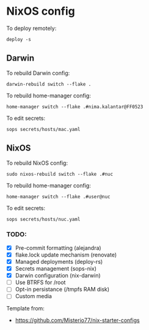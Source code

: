 # NixOS config

To deploy remotely:
```
deploy -s
```

## Darwin

To rebuild Darwin config:
```
darwin-rebuild switch --flake .
```

To rebuild home-manager config:
```
home-manager switch --flake .#nima.kalantar@FF0523
```

To edit secrets:
```
sops secrets/hosts/mac.yaml
```

## NixOS

To rebuild NixOS config:
```
sudo nixos-rebuild switch --flake .#nuc
```

To rebuild home-manager config:
```
home-manager switch --flake .#user@nuc
```

To edit secrets:
```
sops secrets/hosts/nuc.yaml
```


### TODO:
- [x] Pre-commit formatting (alejandra)
- [x] flake.lock update mechanism (renovate)
- [x] Managed deployments (deploy-rs)
- [x] Secrets management (sops-nix)
- [x] Darwin configuration (nix-darwin)
- [ ] Use BTRFS for /root
- [ ] Opt-in persistance (/tmpfs RAM disk)
- [ ] Custom media

Template from:
 - https://github.com/Misterio77/nix-starter-configs